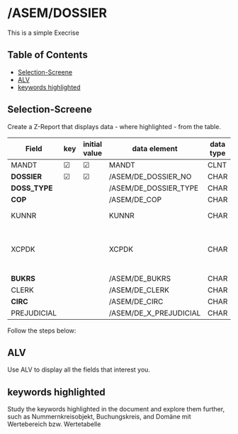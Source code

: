 # /ASEM/DOSSIER

This is a simple Execrise

## Table of Contents
- [Selection-Screene](#Selection-Screene)
- [ALV](#ALV)
- [keywords highlighted](#keywords-highlighted)
    
## Selection-Screene

Create a Z-Report that displays data - where highlighted - from the table.

| Field       | key      | initial value | data element             | data type | length | decimal | short description                             |
|-------------|----------|---------------|--------------------------|-----------|--------|---------|-----------------------------------------------|
| MANDT       | &#x2611; | &#x2611;      | MANDT                    | CLNT      | 3      |         | Client                                        |
| **DOSSIER**     | &#x2611; | &#x2611;      | /ASEM/DE_DOSSIER_NO      | CHAR      | 10     |         |                                               |
| **DOSS_TYPE**   |          |               | /ASEM/DE_DOSSIER_TYPE    | CHAR      | 4      |         |                                               |
| **COP**         |          |               | /ASEM/DE_COP             | CHAR      | 10     |         |                                               |
| KUNNR       |          |               | KUNNR                    | CHAR      | 10     |         | Customer Number                               |
| XCPDK       |          |               | XCPDK                    | CHAR      | 1      |         | Indicator: Is the account a one-time account? |
| **BUKRS**       |          |               | /ASEM/DE_BUKRS           | CHAR      | 4      |         |                                               |
| CLERK       |          |               | /ASEM/DE_CLERK           | CHAR      | 10     |         |                                               |
| **CIRC**        |          |               | /ASEM/DE_CIRC            | CHAR      | 4      |         |                                               |
| PREJUDICIAL |          |               | /ASEM/DE_X_PREJUDICIAL   | CHAR      | 1      |         |                                               |                            |
 Follow the steps below:

## ALV

Use ALV to display all the fields that interest you.

## keywords highlighted

Study the keywords highlighted in the document and explore them further, such as Nummernkreisobjekt, Buchungskreis, and Domäne mit Wertebereich bzw. Wertetabelle
